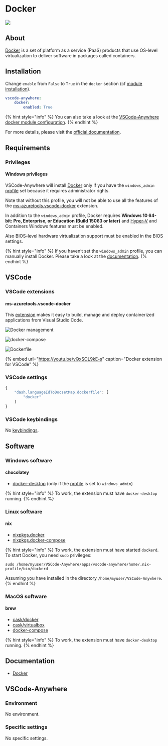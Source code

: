 # Docker

![](https://www.docker.com/sites/default/files/d8/2019-07/Moby-logo.png)

## About

[Docker](https://www.docker.com/) is a set of platform as a service \(PaaS\) products that use OS-level virtualization to deliver software in packages called containers.

## Installation

Change `enable` from `False` to `True` in the `docker` section \(cf [module installation](../install.md)\).

```yaml
vscode-anywhere:
    docker:
        enabled: True
```

{% hint style="info" %}
You can also take a look at the [VSCode-Anywhere docker module configuration](https://github.com/gigi206/VSCode-Anywhere/blob/V2/salt/modules/docker/defaults.yaml).
{% endhint %}

For more details, please visit the [official documentation](https://code.visualstudio.com/docs/azure/docker).

## Requirements

### Privileges

#### Windows privileges

VSCode-Anywhere will install [Docker](https://www.docker.com) only if you have the `windows_admin` [profile](../../install/advanced/windows-installation.md#profiles) set because it requires administrator rights.

Note that without this profile, you will not be able to use all the features of the [ms-azuretools.vscode-docker](https://vscode-anywhere.readthedocs.io/en/dev/modules/docker.html#ms-azuretools-vscode-docker) extension.

In addition to the `windows_admin` profile, Docker requires **Windows 10 64-bit: Pro, Enterprise, or Education \(Build 15063 or later\)** and [Hyper-V](https://docs.microsoft.com/virtualization/hyper-v-on-windows/quick-start/enable-hyper-v) and Containers Windows features must be enabled.

Also BIOS-level hardware virtualization support must be enabled in the BIOS settings.

{% hint style="info" %}
If you haven’t set the `windows_admin` profile, you can manually install Docker. Please take a look at the [documentation](https://docs.docker.com/docker-for-windows/install/).
{% endhint %}

## VSCode

### VSCode extensions

#### ms-azuretools.vscode-docker

This [extension](https://marketplace.visualstudio.com/items?itemName=ms-azuretools.vscode-docker) makes it easy to build, manage and deploy containerized applications from Visual Studio Code.

![Docker management](https://github.com/microsoft/vscode-docker/raw/master/resources/readme/docker-view-context-menu.gif)

![docker-compose](https://github.com/microsoft/vscode-docker/raw/master/resources/readme/dockercomposesearch.png)

![Dockerfile](https://github.com/microsoft/vscode-docker/raw/master/resources/readme/dockerfile-intellisense.png)

{% embed url="https://youtu.be/vQxSOL9kE-s" caption="Docker extension for VSCode" %}

### VSCode settings

```javascript
{
    "dash.languageIdToDocsetMap.dockerfile": [
        "docker"
    ]
}
```

### VSCode keybindings

No [keybindings](https://code.visualstudio.com/docs/getstarted/keybindings).

## Software

### Windows software

#### chocolatey

* [docker-desktop](https://chocolatey.org/packages/docker-desktop) \(only if the [profile](../../install/advanced/windows-installation.md#profiles) is set to `windows_admin`\) 

{% hint style="info" %}
To work, the extension must have `docker-desktop` running.
{% endhint %}

### Linux software

#### nix

* [nixpkgs.docker](https://nixos.org/nixos/packages.html?attr=docker&channel=nixpkgs-unstable&query=docker)
* [nixpkgs.docker-compose](https://nixos.org/nixos/packages.html?attr=docker-compose&channel=nixpkgs-unstable&page=2&query=docker)

{% hint style="info" %}
To work, the extension must have started `dockerd`. To start Docker, you need `sudo` privileges:

```text
sudo /home/myuser/VSCode-Anywhere/apps/vscode-anywhere/home/.nix-profile/bin/dockerd
```

Assuming you have installed in the directory `/home/myuser/VSCode-Anywhere`.
{% endhint %}

### MacOS software

#### brew

* [cask/docker](https://formulae.brew.sh/cask/docker)
* [cask/virtualbox](https://formulae.brew.sh/cask/virtualbox)
* [docker-compose](https://formulae.brew.sh/formula/docker-compose)

{% hint style="info" %}
To work, the extension must have `docker-desktop` running.
{% endhint %}

## Documentation

* [Docker](https://github.com/Kapeli/feeds/blob/master/Docker.xml)

## VSCode-Anywhere

### Environment

No environment.

### Specific settings

No specific settings.

